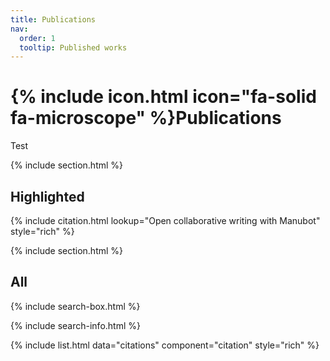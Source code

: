 ```yaml
---
title: Publications
nav:
  order: 1
  tooltip: Published works
---
```


# {% include icon.html icon="fa-solid fa-microscope" %}Publications

Test

{% include section.html %}

## Highlighted

{% include citation.html lookup="Open collaborative writing with Manubot" style="rich" %}

{% include section.html %}

## All

{% include search-box.html %}

{% include search-info.html %}

{% include list.html data="citations" component="citation" style="rich" %}
